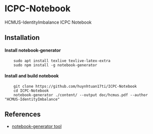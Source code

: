 # ICPC-Notebook
HCMUS-IdentityImbalance ICPC Notebook

## Installation
#### Install notebook-generator
```
    sudo apt install texlive texlive-latex-extra
    sudo npm install -g notebook-generator
```

#### Install and build notebook
```
    git clone https://github.com/huynhtuan17ti/ICPC-Notebook
    cd ICPC-Notebook
    notebook-generator ./content/ --output doc/hcmus.pdf --author "HCMUS-IdentityImbalance"
```

## References
- [notebook-generator tool](https://github.com/pin3da/notebook-generator)